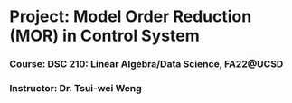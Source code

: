 # Project: Model Order Reduction (MOR) in Control System
### Course: DSC 210: Linear Algebra/Data Science, FA22@UCSD
### Instructor: Dr. Tsui-wei Weng

